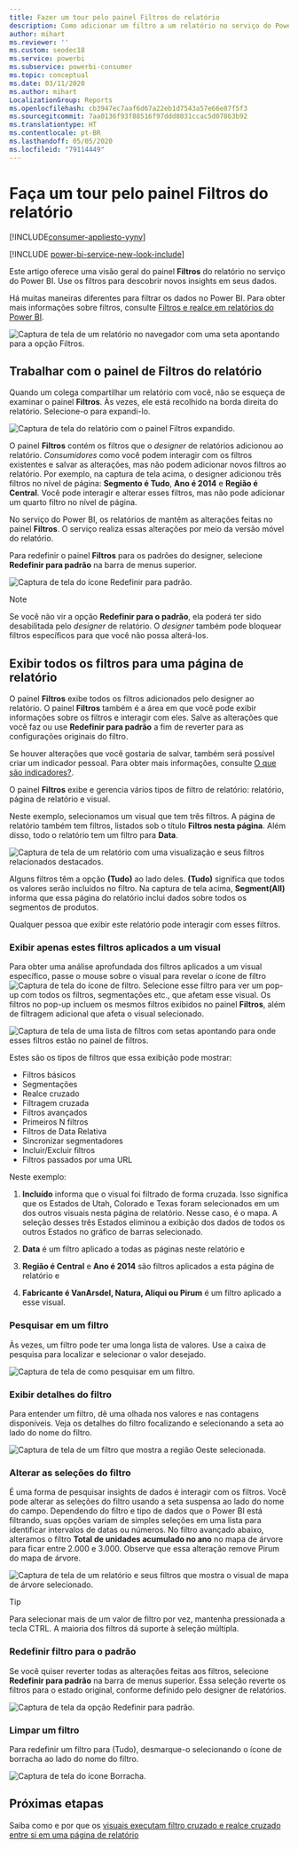 ```yaml
---
title: Fazer um tour pelo painel Filtros do relatório
description: Como adicionar um filtro a um relatório no serviço do Power BI para consumidores
author: mihart
ms.reviewer: ''
ms.custom: seodec18
ms.service: powerbi
ms.subservice: powerbi-consumer
ms.topic: conceptual
ms.date: 03/11/2020
ms.author: mihart
LocalizationGroup: Reports
ms.openlocfilehash: cb3947ec7aaf6d67a22eb1d7543a57e66e87f5f3
ms.sourcegitcommit: 7aa0136f93f88516f97ddd8031ccac5d07863b92
ms.translationtype: HT
ms.contentlocale: pt-BR
ms.lasthandoff: 05/05/2020
ms.locfileid: "79114449"
---
```

# <a name="take-a-tour-of-the-report-filters-pane"></a>Faça um tour pelo painel Filtros do relatório

[!INCLUDE[consumer-appliesto-yyny](../includes/consumer-appliesto-yyny.md)]

[!INCLUDE [power-bi-service-new-look-include](../includes/power-bi-service-new-look-include.md)]

Este artigo oferece uma visão geral do painel **Filtros** do relatório no serviço do Power BI. Use os filtros para descobrir novos insights em seus dados.

Há muitas maneiras diferentes para filtrar os dados no Power BI. Para obter mais informações sobre filtros, consulte [Filtros e realce em relatórios do Power BI](../power-bi-reports-filters-and-highlighting.md).

![Captura de tela de um relatório no navegador com uma seta apontando para a opção Filtros.](media/end-user-report-filter/power-bi-report.png)

## <a name="working-with-the-report-filters-pane"></a>Trabalhar com o painel de Filtros do relatório

Quando um colega compartilhar um relatório com você, não se esqueça de examinar o painel **Filtros**. Às vezes, ele está recolhido na borda direita do relatório. Selecione-o para expandi-lo.

![Captura de tela do relatório com o painel Filtros expandido.](media/end-user-report-filter/power-bi-expand-filter-pane.png)

O painel **Filtros** contém os filtros que o *designer* de relatórios adicionou ao relatório. *Consumidores* como você podem interagir com os filtros existentes e salvar as alterações, mas não podem adicionar novos filtros ao relatório. Por exemplo, na captura de tela acima, o designer adicionou três filtros no nível de página: **Segmento é Tudo**, **Ano é 2014** e **Região é Central**. Você pode interagir e alterar esses filtros, mas não pode adicionar um quarto filtro no nível de página.

No serviço do Power BI, os relatórios de mantêm as alterações feitas no painel **Filtros**. O serviço realiza essas alterações por meio da versão móvel do relatório. 

Para redefinir o painel **Filtros** para os padrões do designer, selecione **Redefinir para padrão** na barra de menus superior.

![Captura de tela do ícone Redefinir para padrão.](media/end-user-report-filter/power-bi-reset-icon.png) 

> [!NOTE]
> Se você não vir a opção **Redefinir para o padrão**, ela poderá ter sido desabilitada pelo *designer* de relatório. O *designer* também pode bloquear filtros específicos para que você não possa alterá-los.

## <a name="view-all-the-filters-for-a-report-page"></a>Exibir todos os filtros para uma página de relatório

O painel **Filtros** exibe todos os filtros adicionados pelo designer ao relatório. O painel **Filtros** também é a área em que você pode exibir informações sobre os filtros e interagir com eles. Salve as alterações que você faz ou use **Redefinir para padrão** a fim de reverter para as configurações originais do filtro.

Se houver alterações que você gostaria de salvar, também será possível criar um indicador pessoal. Para obter mais informações, consulte [O que são indicadores?](end-user-bookmarks.md).

O painel **Filtros** exibe e gerencia vários tipos de filtro de relatório: relatório, página de relatório e visual.

Neste exemplo, selecionamos um visual que tem três filtros. A página de relatório também tem filtros, listados sob o título **Filtros nesta página**. Além disso, todo o relatório tem um filtro para **Data**.

![Captura de tela de um relatório com uma visualização e seus filtros relacionados destacados.](media/end-user-report-filter/power-bi-filters-pane.png)

Alguns filtros têm a opção **(Tudo)** ao lado deles. **(Tudo)** significa que todos os valores serão incluídos no filtro. Na captura de tela acima, **Segment(All)** informa que essa página do relatório inclui dados sobre todos os segmentos de produtos. 

Qualquer pessoa que exibir este relatório pode interagir com esses filtros.

### <a name="view-only-those-filters-applied-to-a-visual"></a>Exibir apenas estes filtros aplicados a um visual

Para obter uma análise aprofundada dos filtros aplicados a um visual específico, passe o mouse sobre o visual para revelar o ícone de filtro ![Captura de tela do ícone de filtro](media/end-user-report-filter/power-bi-filter-icon.png). Selecione esse filtro para ver um pop-up com todos os filtros, segmentações etc., que afetam esse visual. Os filtros no pop-up incluem os mesmos filtros exibidos no painel **Filtros**, além de filtragem adicional que afeta o visual selecionado.

![Captura de tela de uma lista de filtros com setas apontando para onde esses filtros estão no painel de filtros.](media/end-user-report-filter/power-bi-hover-filters.png)

Estes são os tipos de filtros que essa exibição pode mostrar:

- Filtros básicos
- Segmentações
- Realce cruzado
- Filtragem cruzada
- Filtros avançados
- Primeiros N filtros
- Filtros de Data Relativa
- Sincronizar segmentadores
- Incluir/Excluir filtros
- Filtros passados por uma URL

Neste exemplo:
1. **Incluído** informa que o visual foi filtrado de forma cruzada. Isso significa que os Estados de Utah, Colorado e Texas foram selecionados em um dos outros visuais nesta página de relatório. Nesse caso, é o mapa. A seleção desses três Estados eliminou a exibição dos dados de todos os outros Estados no gráfico de barras selecionado.  

1. **Data** é um filtro aplicado a todas as páginas neste relatório e

1. **Região é Central** e **Ano é 2014** são filtros aplicados a esta página de relatório e

4. **Fabricante é VanArsdel, Natura, Aliqui ou Pirum** é um filtro aplicado a esse visual.


### <a name="search-in-a-filter"></a>Pesquisar em um filtro

Às vezes, um filtro pode ter uma longa lista de valores. Use a caixa de pesquisa para localizar e selecionar o valor desejado.

![Captura de tela de como pesquisar em um filtro.](media/end-user-report-filter/power-bi-search.png)

### <a name="display-filter-details"></a>Exibir detalhes do filtro

Para entender um filtro, dê uma olhada nos valores e nas contagens disponíveis.  Veja os detalhes do filtro focalizando e selecionando a seta ao lado do nome do filtro.
  
![Captura de tela de um filtro que mostra a região Oeste selecionada.](media/end-user-report-filter/power-bi-filter-expand.png)

### <a name="change-filter-selections"></a>Alterar as seleções do filtro

É uma forma de pesquisar insights de dados é interagir com os filtros. Você pode alterar as seleções do filtro usando a seta suspensa ao lado do nome do campo.  Dependendo do filtro e tipo de dados que o Power BI está filtrando, suas opções variam de simples seleções em uma lista para identificar intervalos de datas ou números. No filtro avançado abaixo, alteramos o filtro **Total de unidades acumulado no ano** no mapa de árvore para ficar entre 2.000 e 3.000. Observe que essa alteração remove Pirum do mapa de árvore.
  
![Captura de tela de um relatório e seus filtros que mostra o visual de mapa de árvore selecionado.](media/end-user-report-filter/power-bi-treemap-filters.png)

> [!TIP]
> Para selecionar mais de um valor de filtro por vez, mantenha pressionada a tecla CTRL. A maioria dos filtros dá suporte à seleção múltipla.

### <a name="reset-filter-to-default"></a>Redefinir filtro para o padrão

Se você quiser reverter todas as alterações feitas aos filtros, selecione **Redefinir para padrão** na barra de menus superior.  Essa seleção reverte os filtros para o estado original, conforme definido pelo designer de relatórios.

![Captura de tela da opção Redefinir para padrão.](media/end-user-report-filter/power-bi-reset-icon.png)

### <a name="clear-a-filter"></a>Limpar um filtro

Para redefinir um filtro para (Tudo), desmarque-o selecionando o ícone de borracha ao lado do nome do filtro.

![Captura de tela do ícone Borracha.](media/end-user-report-filter/power-bi-eraser.png)
  
<!--  too much detail for consumers

## Types of filters: text field filters
### List mode
Ticking a checkbox either selects or deselects the value. The **All** checkbox can be used to toggle the state of all checkboxes on or off. The checkboxes represent all the available values for that field.  As you adjust the filter, the restatement updates to reflect your choices. 

![list mode filter](media/end-user-report-filter/power-bi-restatement-new.png)

Note how the restatement now says "is Mar, Apr or May".

### Advanced mode
Select **Advanced Filtering** to switch to advanced mode. Use the dropdown controls and text boxes to identify which fields to include. By choosing between **And** and **Or**, you can build complex filter expressions. Select the **Apply Filter** button when you've set the values you want.  

![advanced mode](media/end-user-report-filter/power-bi-advanced.png)

## Types of filters: numeric field filters
### List mode
If the values are finite, selecting the field name displays a list.  See **Text field filters** &gt; **List mode** above for help using checkboxes.   

### Advanced mode
If the values are infinite or represent a range, selecting the field name opens the advanced filter mode. Use the dropdown and text boxes to specify a range of values that you want to see. 

![advanced filter](media/end-user-report-filter/power-bi-dropdown-and-text.png)

By choosing between **And** and **Or**, you can build complex filter expressions. Select the **Apply Filter** button when you've set the values you want.

## Types of filters: date and time
### List mode
If the values are finite, selecting the field name displays a list.  See **Text field filters** &gt; **List mode** above for help using checkboxes.   

### Advanced mode
If the field values represent date or time, you can specify a start/end time when using Date/Time filters.  

![datetime filter](media/end-user-report-filter/pbi_date-time-filters.png)

-->

## <a name="next-steps"></a>Próximas etapas

Saiba como e por que os [visuais executam filtro cruzado e realce cruzado entre si em uma página de relatório](end-user-interactions.md)